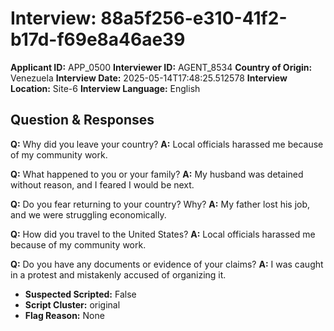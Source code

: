 # Interview: 88a5f256-e310-41f2-b17d-f69e8a46ae39
**Applicant ID:** APP_0500
**Interviewer ID:** AGENT_8534
**Country of Origin:** Venezuela
**Interview Date:** 2025-05-14T17:48:25.512578
**Interview Location:** Site-6
**Interview Language:** English

## Question & Responses

**Q:** Why did you leave your country?
**A:** Local officials harassed me because of my community work.

**Q:** What happened to you or your family?
**A:** My husband was detained without reason, and I feared I would be next.

**Q:** Do you fear returning to your country? Why?
**A:** My father lost his job, and we were struggling economically.

**Q:** How did you travel to the United States?
**A:** Local officials harassed me because of my community work.

**Q:** Do you have any documents or evidence of your claims?
**A:** I was caught in a protest and mistakenly accused of organizing it.

- **Suspected Scripted:** False
- **Script Cluster:** original
- **Flag Reason:** None